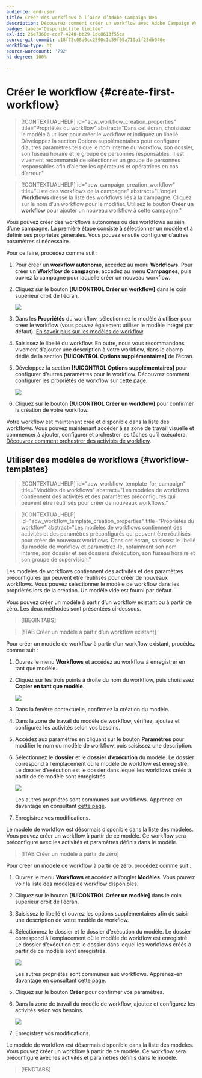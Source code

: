 ```yaml
---
audience: end-user
title: Créer des workflows à l’aide d’Adobe Campaign Web
description: Découvrez comment créer un workflow avec Adobe Campaign Web.
badge: label="Disponibilité limitée"
exl-id: 26e7360e-cce7-4240-bb29-1dc8613f55ca
source-git-commit: c18f73c08d0cc2590c1c59f05a710a1f25db040e
workflow-type: ht
source-wordcount: '792'
ht-degree: 100%

---
```



# Créer le workflow {#create-first-workflow}

>[!CONTEXTUALHELP]
>id="acw_workflow_creation_properties"
>title="Propriétés du workflow"
>abstract="Dans cet écran, choisissez le modèle à utiliser pour créer le workflow et indiquez un libellé. Développez la section Options supplémentaires pour configurer d’autres paramètres tels que le nom interne du workflow, son dossier, son fuseau horaire et le groupe de personnes responsables. Il est vivement recommandé de sélectionner un groupe de personnes responsables afin d’alerter les opérateurs et opératrices en cas d’erreur."


>[!CONTEXTUALHELP]
>id="acw_campaign_creation_workflow"
>title="Liste des workflows de la campagne"
>abstract="L’onglet **Workflows** dresse la liste des workflows liés à la campagne. Cliquez sur le nom d’un workflow pour le modifier. Utilisez le bouton **Créer un workflow** pour ajouter un nouveau workflow à cette campagne."

Vous pouvez créer des workflows autonomes ou des workflows au sein d’une campagne. La première étape consiste à sélectionner un modèle et à définir ses propriétés générales. Vous pouvez ensuite configurer d’autres paramètres si nécessaire.

Pour ce faire, procédez comme suit :

1. Pour créer un **workflow autonome**, accédez au menu **Workflows**. Pour créer un **Workflow de campagne**, accédez au menu **Campagnes**, puis ouvrez la campagne pour laquelle créer un nouveau workflow.

1. Cliquez sur le bouton **[!UICONTROL Créer un workflow]** dans le coin supérieur droit de l’écran.

   ![](assets/workflow-create.png)

1. Dans les **Propriétés** du workflow, sélectionnez le modèle à utiliser pour créer le workflow (vous pouvez également utiliser le modèle intégré par défaut). [En savoir plus sur les modèles de workflow](#workflow-templates).

1. Saisissez le libellé du workflow. En outre, nous vous recommandons vivement d’ajouter une description à votre workflow, dans le champ dédié de la section **[!UICONTROL Options supplémentaires]** de l’écran.

1. Développez la section **[!UICONTROL Options supplémentaires]** pour configurer d’autres paramètres pour le workflow. Découvrez comment configurer les propriétés de workflow sur [cette page](workflow-settings.md#properties).

   ![](assets/workflow-additional-options.png)

1. Cliquez sur le bouton **[!UICONTROL Créer un workflow]** pour confirmer la création de votre workflow.

Votre workflow est maintenant créé et disponible dans la liste des workflows. Vous pouvez maintenant accéder à sa zone de travail visuelle et commencer à ajouter, configurer et orchestrer les tâches qu’il exécutera. [Découvrez comment orchestrer des activités de workflow](orchestrate-activities.md).

## Utiliser des modèles de workflows {#workflow-templates}

>[!CONTEXTUALHELP]
>id="acw_workflow_template_for_campaign"
>title="Modèles de workflows"
>abstract="Les modèles de workflows contiennent des activités et des paramètres préconfigurés qui peuvent être réutilisés pour créer de nouveaux workflows."

>[!CONTEXTUALHELP]
>id="acw_workflow_template_creation_properties"
>title="Propriétés du workflow"
>abstract="Les modèles de workflows contiennent des activités et des paramètres préconfigurés qui peuvent être réutilisés pour créer de nouveaux workflows. Dans cet écran, saisissez le libellé du modèle de workflow et paramétrez-le, notamment son nom interne, son dossier et ses dossiers d’exécution, son fuseau horaire et son groupe de supervision."

Les modèles de workflows contiennent des activités et des paramètres préconfigurés qui peuvent être réutilisés pour créer de nouveaux workflows. Vous pouvez sélectionner le modèle de workflow dans les propriétés lors de la création. Un modèle vide est fourni par défaut.

Vous pouvez créer un modèle à partir d’un workflow existant ou à partir de zéro. Les deux méthodes sont présentées ci-dessous.

>[!BEGINTABS]

>[!TAB Créer un modèle à partir d’un workflow existant]

Pour créer un modèle de workflow à partir d’un workflow existant, procédez comme suit :

1. Ouvrez le menu **Workflows** et accédez au workflow à enregistrer en tant que modèle.
1. Cliquez sur les trois points à droite du nom du workflow, puis choisissez **Copier en tant que modèle**.

   ![](assets/wf-copy-as-template.png)

1. Dans la fenêtre contextuelle, confirmez la création du modèle.
1. Dans la zone de travail du modèle de workflow, vérifiez, ajoutez et configurez les activités selon vos besoins.
1. Accédez aux paramètres en cliquant sur le bouton **Paramètres** pour modifier le nom du modèle de workflow, puis saisissez une description.
1. Sélectionnez le **dossier** et le **dossier d’exécution** du modèle. Le dossier correspond à l’emplacement où le modèle de workflow est enregistré. Le dossier d’exécution est le dossier dans lequel les workflows créés à partir de ce modèle sont enregistrés.

   ![](assets/wf-settings-template.png)

   Les autres propriétés sont communes aux workflows. Apprenez-en davantage en consultant [cette page](workflow-settings.md#properties).

1. Enregistrez vos modifications.

Le modèle de workflow est désormais disponible dans la liste des modèles. Vous pouvez créer un workflow à partir de ce modèle. Ce workflow sera préconfiguré avec les activités et paramètres définis dans le modèle.


>[!TAB Créer un modèle à partir de zéro]


Pour créer un modèle de workflow à partir de zéro, procédez comme suit :

1. Ouvrez le menu **Workflows** et accédez à l’onglet **Modèles**. Vous pouvez voir la liste des modèles de workflow disponibles.
1. Cliquez sur le bouton **[!UICONTROL Créer un modèle]** dans le coin supérieur droit de l’écran.
1. Saisissez le libellé et ouvrez les options supplémentaires afin de saisir une description de votre modèle de workflow.
1. Sélectionnez le dossier et le dossier d’exécution du modèle. Le dossier correspond à l’emplacement où le modèle de workflow est enregistré. Le dossier d’exécution est le dossier dans lequel les workflows créés à partir de ce modèle sont enregistrés.

   ![](assets/new-wf-template.png)

   Les autres propriétés sont communes aux workflows. Apprenez-en davantage en consultant [cette page](workflow-settings.md#properties).

1. Cliquez sur le bouton **Créer** pour confirmer vos paramètres.
1. Dans la zone de travail du modèle de workflow, ajoutez et configurez les activités selon vos besoins.

   ![](assets/wf-template-activities.png)

1. Enregistrez vos modifications.

Le modèle de workflow est désormais disponible dans la liste des modèles. Vous pouvez créer un workflow à partir de ce modèle. Ce workflow sera préconfiguré avec les activités et paramètres définis dans le modèle.

>[!ENDTABS]
